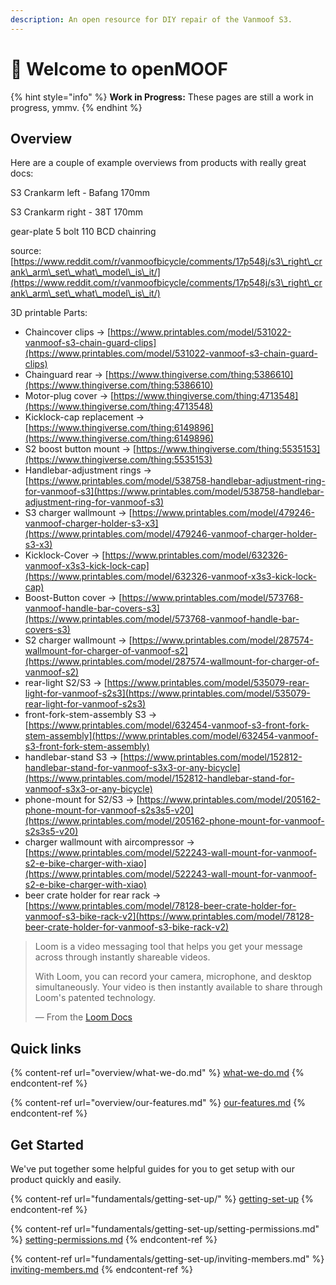 ```yaml
---
description: An open resource for DIY repair of the Vanmoof S3.
---
```


# 👋 Welcome to openMOOF

{% hint style="info" %}
**Work in Progress:** These pages are still a work in progress, ymmv.
{% endhint %}

## Overview

Here are a couple of example overviews from products with really great docs:

S3 Crankarm left - Bafang 170mm

S3 Crankarm right - 38T 170mm

gear-plate 5 bolt 110 BCD chainring

source: [https://www.reddit.com/r/vanmoofbicycle/comments/17p548j/s3\_right\_crank\_arm\_set\_what\_model\_is\_it/](https://www.reddit.com/r/vanmoofbicycle/comments/17p548j/s3\_right\_crank\_arm\_set\_what\_model\_is\_it/)



3D printable Parts:

* Chaincover clips -> [https://www.printables.com/model/531022-vanmoof-s3-chain-guard-clips](https://www.printables.com/model/531022-vanmoof-s3-chain-guard-clips)
* Chainguard rear -> [https://www.thingiverse.com/thing:5386610](https://www.thingiverse.com/thing:5386610)
* Motor-plug cover -> [https://www.thingiverse.com/thing:4713548](https://www.thingiverse.com/thing:4713548)
* Kicklock-cap replacement -> [https://www.thingiverse.com/thing:6149896](https://www.thingiverse.com/thing:6149896)
* S2 boost button mount -> [https://www.thingiverse.com/thing:5535153](https://www.thingiverse.com/thing:5535153)
* Handlebar-adjustment rings -> [https://www.printables.com/model/538758-handlebar-adjustment-ring-for-vanmoof-s3](https://www.printables.com/model/538758-handlebar-adjustment-ring-for-vanmoof-s3)
* S3 charger wallmount -> [https://www.printables.com/model/479246-vanmoof-charger-holder-s3-x3](https://www.printables.com/model/479246-vanmoof-charger-holder-s3-x3)
* Kicklock-Cover -> [https://www.printables.com/model/632326-vanmoof-x3s3-kick-lock-cap](https://www.printables.com/model/632326-vanmoof-x3s3-kick-lock-cap)
* Boost-Button cover -> [https://www.printables.com/model/573768-vanmoof-handle-bar-covers-s3](https://www.printables.com/model/573768-vanmoof-handle-bar-covers-s3)
* S2 charger wallmount -> [https://www.printables.com/model/287574-wallmount-for-charger-of-vanmoof-s2](https://www.printables.com/model/287574-wallmount-for-charger-of-vanmoof-s2)
* rear-light S2/S3 -> [https://www.printables.com/model/535079-rear-light-for-vanmoof-s2s3](https://www.printables.com/model/535079-rear-light-for-vanmoof-s2s3)
* front-fork-stem-assembly S3 -> [https://www.printables.com/model/632454-vanmoof-s3-front-fork-stem-assembly](https://www.printables.com/model/632454-vanmoof-s3-front-fork-stem-assembly)
* handlebar-stand S3 -> [https://www.printables.com/model/152812-handlebar-stand-for-vanmoof-s3x3-or-any-bicycle](https://www.printables.com/model/152812-handlebar-stand-for-vanmoof-s3x3-or-any-bicycle)
* &#x20;phone-mount for S2/S3 -> [https://www.printables.com/model/205162-phone-mount-for-vanmoof-s2s3s5-v20](https://www.printables.com/model/205162-phone-mount-for-vanmoof-s2s3s5-v20)
* charger wallmount with aircompressor -> [https://www.printables.com/model/522243-wall-mount-for-vanmoof-s2-e-bike-charger-with-xiao](https://www.printables.com/model/522243-wall-mount-for-vanmoof-s2-e-bike-charger-with-xiao)
* beer crate holder for rear rack -> [https://www.printables.com/model/78128-beer-crate-holder-for-vanmoof-s3-bike-rack-v2](https://www.printables.com/model/78128-beer-crate-holder-for-vanmoof-s3-bike-rack-v2)

> Loom is a video messaging tool that helps you get your message across through instantly shareable videos.
>
> With Loom, you can record your camera, microphone, and desktop simultaneously. Your video is then instantly available to share through Loom's patented technology.
>
> — From the [Loom Docs](https://support.loom.com/hc/en-us/articles/360002158057-What-is-Loom-)

>

## Quick links

{% content-ref url="overview/what-we-do.md" %}
[what-we-do.md](overview/what-we-do.md)
{% endcontent-ref %}

{% content-ref url="overview/our-features.md" %}
[our-features.md](overview/our-features.md)
{% endcontent-ref %}

## Get Started

We've put together some helpful guides for you to get setup with our product quickly and easily.

{% content-ref url="fundamentals/getting-set-up/" %}
[getting-set-up](fundamentals/getting-set-up/)
{% endcontent-ref %}

{% content-ref url="fundamentals/getting-set-up/setting-permissions.md" %}
[setting-permissions.md](fundamentals/getting-set-up/setting-permissions.md)
{% endcontent-ref %}

{% content-ref url="fundamentals/getting-set-up/inviting-members.md" %}
[inviting-members.md](fundamentals/getting-set-up/inviting-members.md)
{% endcontent-ref %}
